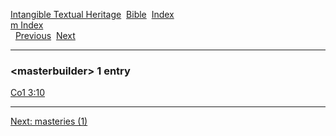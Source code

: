 [Intangible Textual Heritage](../../index)  [Bible](../index) 
[Index](index)   
[m Index](_m_)  
  [Previous](c07188)  [Next](c07190) 

------------------------------------------------------------------------

### &lt;masterbuilder&gt; 1 entry

[Co1 3:10](../kjv/co1003.htm#010)  

------------------------------------------------------------------------

[Next: masteries (1)](c07190)
